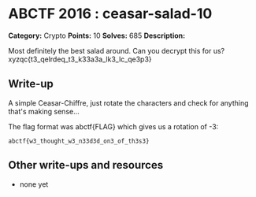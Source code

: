 # ABCTF 2016 : ceasar-salad-10

**Category:** Crypto
**Points:** 10
**Solves:** 685
**Description:**


Most definitely the best salad around. Can you decrypt this for us? 
xyzqc{t3_qelrdeq_t3_k33a3a_lk3_lc_qe3p3}

## Write-up

A simple Ceasar-Chiffre, just rotate the characters and check for anything that's making sense... 

The flag format was abctf{FLAG} which gives us a rotation of -3:

    abctf{w3_thought_w3_n33d3d_on3_of_th3s3}

## Other write-ups and resources

* none yet

